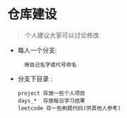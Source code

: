 # 仓库建设

> 个人建议大家可以讨论修改



- 每人一个分支:

        用自己名字或代号命名
	
- 分支下目录 : 

      project 存放一些个人项目
      days_*  存放每日学习结果 
      leetcode 存一些刷题代码(供其他人参考)

